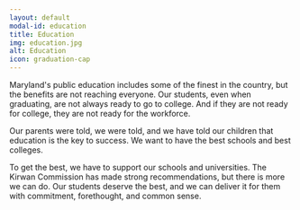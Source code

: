 ```yaml
---
layout: default
modal-id: education
title: Education
img: education.jpg
alt: Education
icon: graduation-cap
---
```

Maryland's public education includes some of the finest in the
country, but the benefits are not reaching everyone. Our students,
even when graduating, are not always ready to go to college. And
if they are not ready for college, they are not ready for the
workforce.

Our parents were told, we were told, and we have told our children
that education is the key to success. We want to have the best
schools and best colleges.

To get the best, we have to support our schools and universities.
The Kirwan Commission has made strong recommendations, but there
is more we can do. Our students deserve the best, and we can deliver
it for them with commitment, forethought, and common sense.
